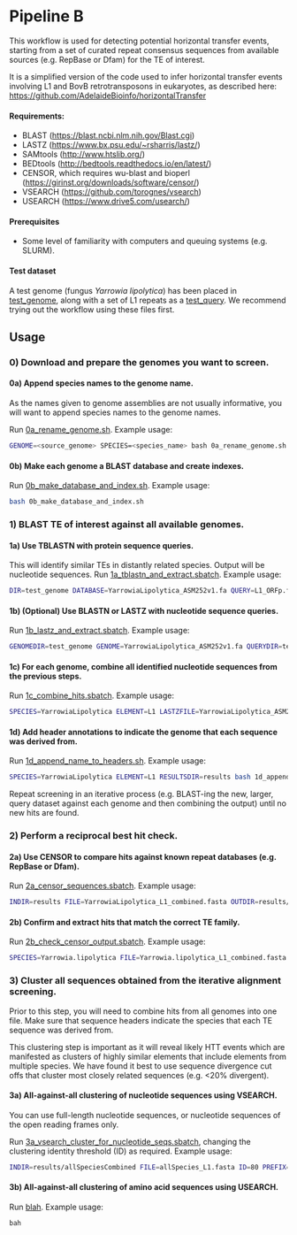 # Pipeline B

This workflow is used for detecting potential horizontal transfer events, starting from a set of curated repeat consensus sequences from available sources (e.g. RepBase or Dfam) for the TE of interest. 

It is a simplified version of the code used to infer horizontal transfer events involving L1 and BovB retrotransposons in eukaryotes, as described here: https://github.com/AdelaideBioinfo/horizontalTransfer

#### Requirements:
- BLAST (https://blast.ncbi.nlm.nih.gov/Blast.cgi)
- LASTZ (https://www.bx.psu.edu/~rsharris/lastz/)
- SAMtools (http://www.htslib.org/)
- BEDtools (http://bedtools.readthedocs.io/en/latest/)
- CENSOR, which requires wu-blast and bioperl (https://girinst.org/downloads/software/censor/)
- VSEARCH (https://github.com/torognes/vsearch)
- USEARCH (https://www.drive5.com/usearch/)

#### Prerequisites
- Some level of familiarity with computers and queuing systems (e.g. SLURM).

#### Test dataset
A test genome (fungus *Yarrowia lipolytica*) has been placed in [test_genome](test_genome), along with a set of L1 repeats as a [test_query](test_query). We recommend trying out the workflow using these files first.

## Usage

### 0) Download and prepare the genomes you want to screen.

#### 0a) Append species names to the genome name.
As the names given to genome assemblies are not usually informative, you will want to append species names to the genome names. 

Run [0a_rename_genome.sh](0a_rename_genome.sh). 
Example usage:
```bash
GENOME=<source_genome> SPECIES=<species_name> bash 0a_rename_genome.sh
```

#### 0b) Make each genome a BLAST database and create indexes.
Run [0b_make_database_and_index.sh](0b_make_database_and_index.sh). 
Example usage: 
```bash
bash 0b_make_database_and_index.sh
```

### 1) BLAST TE of interest against all available genomes.

#### 1a) Use TBLASTN with protein sequence queries.
This will identify similar TEs in distantly related species. Output will be nucleotide sequences.
Run [1a_tblastn_and_extract.sbatch](1a_tblastn_and_extract.sbatch).
Example usage:
```bash
DIR=test_genome DATABASE=YarrowiaLipolytica_ASM252v1.fa QUERY=L1_ORFp.fasta RESULTSDIR=results sbatch 1a_tblastn_and_extract.sbatch
```

#### 1b) (Optional) Use BLASTN or LASTZ with nucleotide sequence queries.

Run [1b_lastz_and_extract.sbatch](1b_lastz_and_extract.sbatch).
Example usage:
```bash
GENOMEDIR=test_genome GENOME=YarrowiaLipolytica_ASM252v1.fa QUERYDIR=test_query QUERY=L1_nucl_seqs.fasta RESULTSDIR=results sbatch 1b_lastz_and_extract.sbatch
```

#### 1c) For each genome, combine all identified nucleotide sequences from the previous steps.

Run [1c_combine_hits.sbatch](1c_combine_hits.sbatch).
Example usage:
```bash
SPECIES=YarrowiaLipolytica ELEMENT=L1 LASTZFILE=YarrowiaLipolytica_ASM252v1.fa_L1_nucl_seqs.fasta_lastz.bed TBLASTNFILE=YarrowiaLipolytica_ASM252v1.fa_L1_ORFp.fasta_merged.bed GENOME=YarrowiaLipolytica_ASM252v1.fa RESULTSDIR=results sbatch 1c_combine_hits.sbatch
```

#### 1d) Add header annotations to indicate the genome that each sequence was derived from.

Run [1d_append_name_to_headers.sh](1d_append_name_to_headers.sh).
Example usage:
```bash
SPECIES=YarrowiaLipolytica ELEMENT=L1 RESULTSDIR=results bash 1d_append_name_to_headers.sh
```

Repeat screening in an iterative process (e.g. BLAST-ing the new, larger, query dataset against each genome and then combining the output) until no new hits are found. 

### 2) Perform a reciprocal best hit check.

#### 2a) Use CENSOR to compare hits against known repeat databases (e.g. RepBase or Dfam).
Run [2a_censor_sequences.sbatch](2a_censor_sequences.sbatch).
Example usage:
```bash
INDIR=results FILE=YarrowiaLipolytica_L1_combined.fasta OUTDIR=results/censored sbatch 2a_censor_sequences.sbatch
```

#### 2b) Confirm and extract hits that match the correct TE family.
Run [2b_check_censor_output.sbatch](2b_check_censor_output.sbatch).
Example usage:
```bash
SPECIES=Yarrowia.lipolytica FILE=Yarrowia.lipolytica_L1_combined.fasta GENOME=test_genome/YarrowiaLipolytica_ASM252v1.fa ELEMENT=L1 QUERY=test_query/known_L1_elements_from_repbase.txt CENSORDIR=results/censored sbatch 2b_check_censor_output.sbatch
```

### 3) Cluster all sequences obtained from the iterative alignment screening.

Prior to this step, you will need to combine hits from all genomes into one file. Make sure that sequence headers indicate the species that each TE sequence was derived from. 

This clustering step is important as it will reveal likely HTT events which are manifested as clusters of highly similar elements that include elements from multiple species. We have found it best to use sequence divergence cut offs that cluster most closely related sequences (e.g. <20% divergent).

#### 3a)  All-against-all clustering of nucleotide sequences using VSEARCH.
You can use full-length nucleotide sequences, or nucleotide sequences of the open reading frames only. 

Run [3a_vsearch_cluster_for_nucleotide_seqs.sbatch](3a_vsearch_cluster_for_nucleotide_seqs.sbatch), changing the clustering identity threshold (ID) as required. 
Example usage:
```bash
INDIR=results/allSpeciesCombined FILE=allSpecies_L1.fasta ID=80 PREFIX=c sbatch 3a_vsearch_cluster_for_nucleotide_seqs.sbatch
```

#### 3b) All-against-all clustering of amino acid sequences using USEARCH.
Run [blah](blah).
Example usage:
```bash
bah
```


